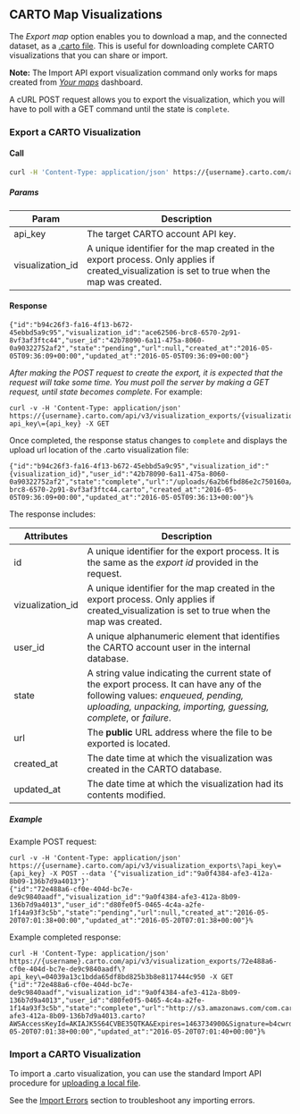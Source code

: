 ## CARTO Map Visualizations

The *Export map* option enables you to download a map, and the connected dataset, as a [.carto file](https://carto.com/docs/carto-engine/import-api/importing-geospatial-data/#supported-geospatial-data-formats). This is useful for downloading complete CARTO visualizations that you can share or import.

**Note:** The Import API export visualization command only works for maps created from _[Your maps](https://carto.com/docs/carto-editor/dashboard/#your-maps-dashboard)_ dashboard.

A cURL POST request allows you to export the visualization, which you will have to poll with a GET command until the state is `complete`.

### Export a CARTO Visualization

#### Call

```bash
curl -H 'Content-Type: application/json' https://{username}.carto.com/api/v3/visualization_exports\?api_key\={api_key} -X POST --data '{"visualization_id":"{visualization_id}"}'
```

##### Params

Param | Description
--- | ---
api_key | The target CARTO account API key.
visualization_id | A unique identifier for the map created in the export process. Only applies if created_visualization is set to true when the map was created.

#### Response

```
{"id":"b94c26f3-fa16-4f13-b672-45ebbd5a9c95","visualization_id":"ace62506-brc8-6570-2p91-8vf3af3ftc44","user_id":"42b78090-6a11-475a-8060-0a90322752af2","state":"pending","url":null,"created_at":"2016-05-05T09:36:09+00:00","updated_at":"2016-05-05T09:36:09+00:00"}
```

_After making the POST request to create the export, it is expected that the request will take some time. You must poll the server by making a GET request, until state becomes complete._ For example:

```
curl -v -H 'Content-Type: application/json' https://{username}.carto.com/api/v3/visualization_exports/{visualization_export_id}\?api_key\={api_key} -X GET
```

Once completed, the response status changes to `complete` and displays the upload url location of the .carto visualization file:

```
{"id":"b94c26f3-fa16-4f13-b672-45ebbd5a9c95","visualization_id":"{visualization_id}","user_id":"42b78090-6a11-475a-8060-0a90322752af2","state":"complete","url":"/uploads/6a2b6fbd86e2c750160a/ace62506-brc8-6570-2p91-8vf3af3ftc44.carto","created_at":"2016-05-05T09:36:09+00:00","updated_at":"2016-05-05T09:36:13+00:00"}%
```

The response includes:

Attributes | Description
--- | ---
id | A unique identifier for the export process. It is the same as the _export id_ provided in the request.
vizualization_id | A unique identifier for the map created in the export process. Only applies if created_visualization is set to true when the map was created.
user_id | A unique alphanumeric element that identifies the CARTO account user in the internal database.
state | A string value indicating the current state of the export process. It can have any of the following values: _enqueued, pending, uploading, unpacking, importing, guessing, complete_, or _failure_.
url | The **public** URL address where the file to be exported is located.
created_at | The date time at which the visualization was created in the CARTO database.
updated_at | The date time at which the visualization had its contents modified.

##### Example

Example POST request:

```
curl -v -H 'Content-Type: application/json' https://{username}.carto.com/api/v3/visualization_exports\?api_key\={api_key} -X POST --data '{"visualization_id":"9a0f4384-afe3-412a-8b09-136b7d9a4013"}'
{"id":"72e488a6-cf0e-404d-bc7e-de9c9840aadf","visualization_id":"9a0f4384-afe3-412a-8b09-136b7d9a4013","user_id":"d80fe0f5-0465-4c4a-a2fe-1f14a93f3c5b","state":"pending","url":null,"created_at":"2016-05-20T07:01:38+00:00","updated_at":"2016-05-20T07:01:38+00:00"}%
```

Example completed response:

```
curl -H 'Content-Type: application/json' https://{username}.carto.com/api/v3/visualization_exports/72e488a6-cf0e-404d-bc7e-de9c9840aadf\?api_key\=04039a13c1bdda65df8bd825b3b8e8117444c950 -X GET
{"id":"72e488a6-cf0e-404d-bc7e-de9c9840aadf","visualization_id":"9a0f4384-afe3-412a-8b09-136b7d9a4013","user_id":"d80fe0f5-0465-4c4a-a2fe-1f14a93f3c5b","state":"complete","url":"http://s3.amazonaws.com/com.cartodb.imports.production/9d149e72331bf074e35f/9a0f4384-afe3-412a-8b09-136b7d9a4013.carto?AWSAccessKeyId=AKIAJK5S64CVBE35QTKA&Expires=1463734900&Signature=b4cwrdoB%2B0FlTelIzNOAgslUDXY%3D","created_at":"2016-05-20T07:01:38+00:00","updated_at":"2016-05-20T07:01:40+00:00"}%
```

### Import a CARTO Visualization

To import a .carto visualization, you can use the standard Import API procedure for [uploading a local file](https://carto.com/docs/carto-engine/import-api/quickstart/#uploading-a-local-file).

See the [Import Errors](https://carto.com/docs/carto-engine/import-api/import-errors/#import-errors) section to troubleshoot any importing errors.
